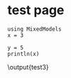 # test page

```julia:test1
using MixedModels
x = 3
```

```julia:test3
y = 5
println(x)
```

\output{test3}

